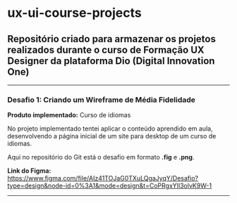 # ux-ui-course-projects

## Repositório criado para armazenar os projetos realizados durante o curso de **Formação UX Designer** da plataforma Dio (Digital Innovation One)
---------------
### Desafio 1: Criando um Wireframe de Média Fidelidade

**Produto implementado:** Curso de idiomas

No projeto implementado tentei aplicar o conteúdo aprendido em aula, desenvolvendo a página inicial de um site para desktop de um curso de idiomas.

Aqui no repositório do Git está o desafio em formato **.fig** e **.png**.

**Link do Figma:** https://www.figma.com/file/AIz41TOJaG0TXuLQgaJyqY/Desafio?type=design&node-id=0%3A1&mode=design&t=CoPRgxYlI3olvK9W-1

---------------
